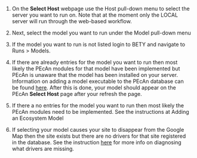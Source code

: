 1. On the **Select Host** webpage use the Host pull-down menu to select the server you want to run on. Note that at the moment only the LOCAL server will run through the web-based workflow.

2. Next, select the model you want to run under the Model pull-down menu

3. If the model you want to run is not listed login to BETY and navigate to Runs > Models.

4. If there are already entries for the model you want to run then most likely the PEcAn modules for that model have been implemented but PEcAn is unaware that the model has been installed on your server. Information on adding a model executable to the PEcAn database can be found [here](Adding-an-Ecosystem-Model#model). After this is done, your model should appear on the PEcAn **Select Host** page after your refresh the page.

5. If there a no entries for the model you want to run then most likely the PEcAn modules need to be implemented. See the instructions at Adding an Ecosystem Model

6. If selecting your model causes your site to disappear from the Google Map then the site exists but there are no drivers for that site registered in the database. See the instruction [here](Choose-a-site.md#my-site-shows-up-when-i-dont-have-any-model-selected-but-disappears-once-i-select-the-model-i-want-to-run) for more info on diagnosing what drivers are missing.

